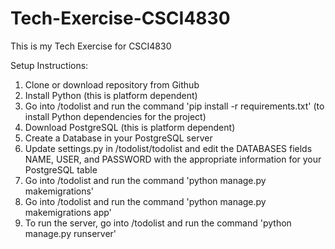 # Tech-Exercise-CSCI4830
This is my Tech Exercise for CSCI4830

Setup Instructions:
1) Clone or download repository from Github
2) Install Python (this is platform dependent)
3) Go into /todolist and run the command 'pip install -r requirements.txt' (to install Python dependencies for the project)
4) Download PostgreSQL (this is platform dependent)
5) Create a Database in your PostgreSQL server
6) Update settings.py in /todolist/todolist and edit the DATABASES fields NAME, USER, and PASSWORD with the appropriate information for your PostgreSQL table
7) Go into /todolist and run the command 'python manage.py makemigrations'
8) Go into /todolist and run the command 'python manage.py makemigrations app'
8) To run the server, go into /todolist and run the command 'python manage.py runserver'
